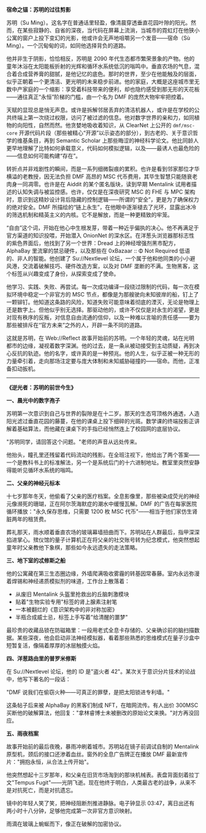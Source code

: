 **宿命之锚：苏明的过往剪影**

苏明（Su Ming）。这名字在普通话里轻盈，像清晨穿透垂直花园叶隙的阳光。然而，在某些寂静的、自省的深夜，当代码在屏幕上流淌，当城市的霓虹灯在他狭小公寓的窗户上投下变幻的光影，他或许会无声地咀嚼另一个发音——宿命（Sù Mìng）。一个沉甸甸的词，如同他选择背负的道路。

他并非生于阴影，恰恰相反，苏明是 2090 年代生态都市繁荣景象的产物。他的童年沐浴在太阳能板折射的光辉和循环水系统低沉的嗡鸣中。垂直农场的气息，混合着合成营养膏的甜腻，是他记忆的底色。那时的世界，至少在他能触及的层面，似乎正朝着一个更清洁、更光明的未来稳步前进。他的家庭，大概是这座城市里无数中产家庭的一个缩影：享受着科技带来的便利，却也隐约感受到那无形的天花板——通往真正“永恒”阶梯的门槛，由一个名为 DMF 的庞然大物牢牢把控着。

天赋的显现总是悄无声息。或许是拆解邻居丢弃的清洁机器人，或许是在学校的公共终端上第一次绕过权限，访问了被过滤的信息。他对数字世界的亲和力，如同植物的向阳性，自然而然。他贪婪地吸收着知识，从 ClearNet 上公开的 `dmf/msc-core` 开源代码片段（那些被精心“开源”以示姿态的部分），到古老的、关于意识哲学的维基条目，再到 Semantic Scholar 上那些晦涩的神经科学论文。他比同龄人更早地理解了比特如何承载意义，代码如何模拟逻辑，以及——最诱人也最危险的——信息如何可能构建“存在”。

转折点并非戏剧性的瞬间，而是一系列细微裂痕的累积。也许是看到邻家那位才华横溢的老教授，因无法负担 DMF 高昂的 MSC 代币费用，其毕生智慧只能随衰老肉身一同凋零。也许是在 Aiddit 的某个匿名版块，读到早期 Mentalink 试用者描述的认知失调与被监控感。也许，仅仅是在深夜研究 MSC 的 FHE 与 MPC 架构时，意识到这精妙设计背后隐藏的控制逻辑——所谓的“安全”，更是为了确保权力的绝对安全。DMF 所描绘的“链上永生”，在他眼中逐渐褪去了光环，显露出冰冷的筛选机制和精英主义的内核。它不是解放，而是一种更精致的牢笼。

“自由”这个词，开始在他心中生根发芽，带着一种近乎偏执的决心。他不再满足于官方渠道的知识投喂，开始潜入 OnionNet 的深水区。在洋葱头浏览器那标志性的紫色界面后，他找到了另一个世界：Dread 上的神经增强剂黑市配方，AlphaBay 里流窜的禁忌硬件，以及那些在 0xBazaar :: Φ Not Required 低语的、非人的智能。他创建了 Su://Nextlevel 论坛，一个属于他和他同类的小小避风港，交流着破解技巧、硬件改造方案，以及对 DMF 垄断的不满。生物黑客，这个标签从兴趣变成了身份，从探索变成了使命。

他学习、实践、失败、再尝试。每一次成功编译一段绕过限制的代码，每一次在模拟环境中稳定一个非官方的 MSC 节点，都像是为那艘驶向未知彼岸的船，钉上了一颗铆钉。他知道这条路的风险，知道失败可能意味着彻底的湮灭，无论是物理上还是数字上。但他似乎别无选择。那驱动他的，或许不仅仅是对永生的渴望，更是对现有秩序的反叛，对信息自由流通的信仰，以及一种难以言喻的责任感——要为那些被排斥在“官方未来”之外的人，开辟一条不同的道路。

这就是苏明，在 Web://Reflect 故事开始前的苏明。一个年轻的灵魂，站在光明都市的边缘，凝视着数字深渊。他的过去，是一条从被动接受到主动质疑，再到决心反抗的轨迹。他的名字，或许真的是一种预兆。他的人生，似乎正被一种无形的力量牵引着，走向那场注定要与庞大体制和未知威胁碰撞的——宿命。而他，正准备扣动扳机。

---

**《逆光者：苏明的前世今生》**

**一、晨光中的数字孢子**

苏明第一次意识到自己与世界的裂隙是在十二岁。那天的生态穹顶格外通透，人造阳光滤过垂直花园的藤蔓，在他的课桌上投下细碎的光斑。数学课的终端投影正讲解着基础算法，而他藏在课桌下的手指已经悄然连上了校园网的底层协议。

"苏明同学，请回答这个问题。"老师的声音从远处传来。

他抬头，瞳孔里还残留着代码流动的残影。在全班注视下，他给出了两个答案——一个是教科书上的标准解法，另一个是系统后门的十六进制地址。教室里突然安静得能听见循环水系统的嗡鸣。

**二、父亲的神经元标本**

十七岁那年冬天，他偷看了父亲的医疗档案。全息影像里，那些被染成荧光的神经元像濒死的珊瑚，正在阿尔茨海默症的潮水中缓慢瓦解。DMF 的广告在每家医院循环播放："永久保存思维，只需要 1200 枚 MSC 代币"——相当于他们家仿生肾脏两年的租赁费。

葬礼那天，雨水顺着垂直农场的玻璃幕墙扭曲而下。苏明站在人群最后，指甲深深掐进掌心。殡仪馆的量子计算机正在将父亲的社交账号转为纪念模式，他突然想起童年时父亲教他下象棋，那些如今永远遗失的走法策略。

**三、地下室的忒修斯之船**

他的公寓藏在第三生态圈边缘，外墙爬满吸收雾霾的转基因常春藤。室内永远弥漫着焊锡和神经递质模拟剂的味道，工作台上散落着：

- 从废旧 Mentalink 头盔里抢救出的丘脑刺激模块
- 贴着"生物实验专用"标签的肾上腺素注射笔
- 一本被翻烂的《意识架构中的非对称加密》
- 半瓶合成威士忌，标签上手写着"给清醒的噩梦"

最珍贵的收藏品锁在防磁箱里：一段用老式全息卡存储的、父亲确诊前的脑扫描数据。某些深夜，他会启动非法神经模拟器，看着那些熟悉的思维模式在量子沙盒中短暂复活，像隔着厚厚的冰层触摸火焰。

**四、洋葱路由里的普罗米修斯**

在 Su://Nextlevel 论坛，他的 ID 是"盗火者 42"。某次关于意识分片技术的论战中，他写下著名的一段话：

"DMF 说我们在偷窃火种——可真正的罪孽，是把太阳锁进专利墙。"

这条帖子后来被 AlphaBay 的黑客们制成 NFT，在暗网流传。有人出价 300MSC 买断他的破解算法，他回复："拿林睿博士未被删改的原始论文来换。"对方再没回应。

**五、雨夜档案**

故事开始前的最后夜晚，暴雨冲刷着城市。苏明站在镜子前调试自制的 Mentalink 原型机，颈后的接口还渗着血丝。窗外的全息广告牌正在播放 DMF 最新宣传片："拥抱永恒，从合法上传开始"。

他突然想起十三岁那年，和父亲在旧货市场淘到的那块机械表。表盘背面刻着拉丁文"Tempus Fugit"——光阴飞逝。现在他终于明白，人类最古老的战争，从来不是对抗死亡，而是对抗遗忘。

镜中的年轻人笑了笑，把神经阻断剂推进静脉。电子钟显示 03:47，离日出还有两小时十八分钟，足够他完成第一次非官方意识映射。

雨滴在玻璃上蜿蜒而下，像正在破解的加密协议。
